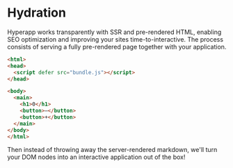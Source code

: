 # Hydration

Hyperapp works transparently with SSR and pre-rendered HTML, enabling SEO optimization and improving your sites time-to-interactive. The process consists of serving a fully pre-rendered page together with your application.

```html
<html>
<head>
  <script defer src="bundle.js"></script>
</head>

<body>
  <main>
    <h1>0</h1>
    <button>–</button>
    <button>+</button>
  </main>
</body>
</html>
```

Then instead of throwing away the server-rendered markdown, we'll turn your DOM nodes into an interactive application out of the box!
